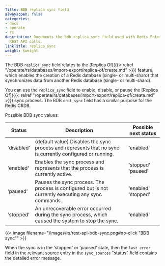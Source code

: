 ```yaml
---
Title: BDB replica sync field
alwaysopen: false
categories:
- docs
- operate
- rs
description: Documents the bdb replica_sync field used with Redis Enterprise Software
  REST API calls.
linkTitle: replica_sync
weight: $weight
---
```


The BDB `replica_sync` field relates to the [Replica Of]({{< relref "/operate/rs/databases/import-export/replica-of/create.md" >}}) feature, which enables the creation of a Redis database (single- or multi-shard) that synchronizes data from another Redis database (single- or multi-shard).

You can use the `replica_sync` field to enable, disable, or pause the [Replica Of]({{< relref "/operate/rs/databases/import-export/replica-of/create.md" >}}) sync process. The BDB `crdt_sync` field has a similar purpose for the Redis CRDB.

Possible BDB sync values:

| Status | Description | Possible next status |
|--------|-------------|----------------------|
| 'disabled' | (default value) Disables the sync process and represents that no sync is currently configured or running. | 'enabled' |
| 'enabled' | Enables the sync process and represents that the process is currently active. | 'stopped' <br />'paused' |
| 'paused' | Pauses the sync process. The process is configured but is not currently executing any sync commands. | 'enabled' <br />'stopped' |
| 'stopped' | An unrecoverable error occurred during the sync process, which caused the system to stop the sync. | 'enabled' |

{{< image filename="/images/rs/rest-api-bdb-sync.png#no-click "BDB sync"" >}}

When the sync is in the 'stopped' or 'paused' state, then the `last_error` field in the relevant source entry in the `sync_sources` "status" field contains the detailed error message.
